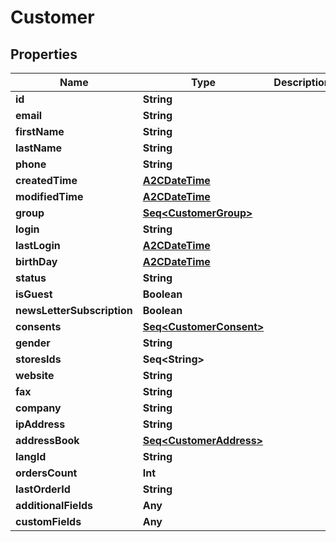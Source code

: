 

# Customer


## Properties

Name | Type | Description | Notes
------------ | ------------- | ------------- | -------------
**id** | **String** |  |  [optional]
**email** | **String** |  |  [optional]
**firstName** | **String** |  |  [optional]
**lastName** | **String** |  |  [optional]
**phone** | **String** |  |  [optional]
**createdTime** | [**A2CDateTime**](A2CDateTime.md) |  |  [optional]
**modifiedTime** | [**A2CDateTime**](A2CDateTime.md) |  |  [optional]
**group** | [**Seq&lt;CustomerGroup&gt;**](CustomerGroup.md) |  |  [optional]
**login** | **String** |  |  [optional]
**lastLogin** | [**A2CDateTime**](A2CDateTime.md) |  |  [optional]
**birthDay** | [**A2CDateTime**](A2CDateTime.md) |  |  [optional]
**status** | **String** |  |  [optional]
**isGuest** | **Boolean** |  |  [optional]
**newsLetterSubscription** | **Boolean** |  |  [optional]
**consents** | [**Seq&lt;CustomerConsent&gt;**](CustomerConsent.md) |  |  [optional]
**gender** | **String** |  |  [optional]
**storesIds** | **Seq&lt;String&gt;** |  |  [optional]
**website** | **String** |  |  [optional]
**fax** | **String** |  |  [optional]
**company** | **String** |  |  [optional]
**ipAddress** | **String** |  |  [optional]
**addressBook** | [**Seq&lt;CustomerAddress&gt;**](CustomerAddress.md) |  |  [optional]
**langId** | **String** |  |  [optional]
**ordersCount** | **Int** |  |  [optional]
**lastOrderId** | **String** |  |  [optional]
**additionalFields** | **Any** |  |  [optional]
**customFields** | **Any** |  |  [optional]



